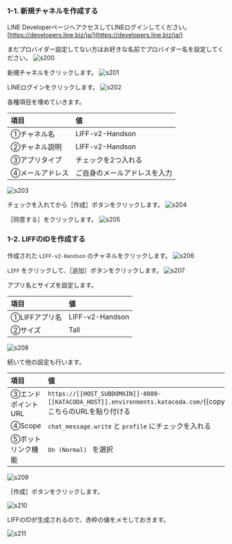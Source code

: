 ### 1-1. 新規チャネルを作成する
LINE DeveloperページへアクセスしてLINEログインしてください。
[https://developers.line.biz/ja/](https://developers.line.biz/ja/)

まだプロバイダー設定してない方はお好きな名前でプロバイダー名を設定してください。
![s200](https://raw.githubusercontent.com/gaomar/katacoda-scenarios/master/liff-v2-handson-playground/images/s200.png)

新規チャネルをクリックします。
![s201](https://raw.githubusercontent.com/gaomar/katacoda-scenarios/master/liff-v2-handson-playground/images/s201.png)

LINEログインをクリックします。
![s202](https://raw.githubusercontent.com/gaomar/katacoda-scenarios/master/liff-v2-handson-playground/images/s202.png)

各種項目を埋めていきます。

|項目|値|
|:--|:--|
|①チャネル名|LIFF-v2-Handson|
|②チャネル説明|LIFF-v2-Handson|
|③アプリタイプ|チェックを2つ入れる|
|④メールアドレス|ご自身のメールアドレスを入力|

![s203](https://raw.githubusercontent.com/gaomar/katacoda-scenarios/master/liff-v2-handson-playground/images/s203.png)

チェックを入れてから［作成］ボタンをクリックします。
![s204](https://raw.githubusercontent.com/gaomar/katacoda-scenarios/master/liff-v2-handson-playground/images/s204.png)

［同意する］をクリックします。
![s205](https://raw.githubusercontent.com/gaomar/katacoda-scenarios/master/liff-v2-handson-playground/images/s205.png)

### 1-2. LIFFのIDを作成する

作成された `LIFF-v2-Handson` のチャネルをクリックします。
![s206](https://raw.githubusercontent.com/gaomar/katacoda-scenarios/master/liff-v2-handson-playground/images/s206.png)

`LIFF` をクリックして、［追加］ボタンをクリックします。
![s207](https://raw.githubusercontent.com/gaomar/katacoda-scenarios/master/liff-v2-handson-playground/images/s207.png)

アプリ名とサイズを設定します。

|項目|値|
|:--|:--|
|①LIFFアプリ名|LIFF-v2-Handson|
|②サイズ|Tall|

![s208](https://raw.githubusercontent.com/gaomar/katacoda-scenarios/master/liff-v2-handson-playground/images/s208.png)

続いて他の設定も行います。

|項目|値|
|:--|:--|
|③エンドポイントURL|`https://[[HOST_SUBDOMAIN]]-8080-[[KATACODA_HOST]].environments.katacoda.com/`{{copy}} <br>こちらのURLを貼り付ける|
|④Scope| `chat_message.write` と `profile` にチェックを入れる|
|⑤ボットリンク機能| `On (Normal) ` を選択|

![s209](https://raw.githubusercontent.com/gaomar/katacoda-scenarios/master/liff-v2-handson-playground/images/s209.png)

［作成］ボタンをクリックします。

![s210](https://raw.githubusercontent.com/gaomar/katacoda-scenarios/master/liff-v2-handson-playground/images/s210.png)

LIFFのIDが生成されるので、赤枠の値をメモしておきます。

![s211](https://raw.githubusercontent.com/gaomar/katacoda-scenarios/master/liff-v2-handson-playground/images/s211.png)